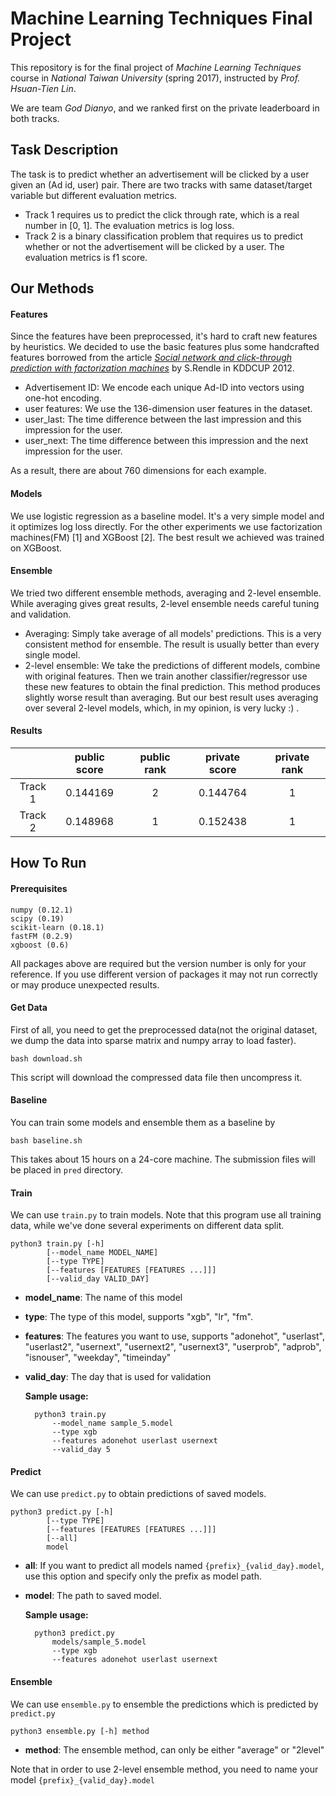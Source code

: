 # Machine Learning Techniques Final Project
This repository is for the final project of *Machine Learning Techniques* course in *National Taiwan University* (spring 2017), instructed by *Prof. Hsuan-Tien Lin*.

We are team *God Dianyo*, and we ranked first on the private leaderboard in both tracks.


Task Description
------
The task is to predict whether an advertisement will be clicked by a user given an (Ad id, user) pair. There are two tracks with same dataset/target variable but different evaluation metrics.
* Track 1 requires us to predict the click through rate, which is a real number in [0, 1]. The evaluation metrics is log loss.
* Track 2 is a binary classification problem that requires us to predict whether or not the advertisement will be clicked by a user. The evaluation metrics is f1 score.

Our Methods
------

#### Features
Since the features have been preprocessed, it's hard to craft new features by heuristics. We decided to use the basic features plus some handcrafted features borrowed from the article [*Social network and click-through prediction with factorization machines*](http://www.algo.uni-konstanz.de/members/rendle/pdf/Rendle2012-KDDCup.pdf) by S.Rendle in KDDCUP 2012.

* Advertisement ID: We encode each unique Ad-ID into vectors using one-hot encoding.
* user features: We use the 136-dimension user features in the dataset.
* user_last: The time difference between the last impression and this impression for the user.
* user_next: The time difference between this impression and the next impression for the user.

As a result, there are about 760 dimensions for each example.

#### Models
We use logistic regression as a baseline model. It's a very simple model and it optimizes log loss directly. For the other experiments we use factorization machines(FM) [1] and XGBoost [2]. The best result we achieved was trained on  XGBoost.

#### Ensemble
We tried two different ensemble methods, averaging and 2-level ensemble. While averaging gives great results, 2-level ensemble needs careful tuning and validation.
* Averaging: Simply take average of all models' predictions. This is a very consistent method for ensemble. The result is usually better than every single model.
* 2-level ensemble: We take the predictions of different models, combine with original features. Then we train another classifier/regressor use these new features to obtain the final prediction. This method produces slightly worse result than averaging. But our best result uses averaging over several 2-level models, which, in my opinion, is very lucky :) .

#### Results
|  | public score | public rank | private score | private rank |
| :---: | :---: | :---: | :---: | :---: |
| Track 1 | 0.144169 | 2 | 0.144764 | 1 |
| Track 2 | 0.148968 | 1 | 0.152438 | 1 |


How To Run
------

#### Prerequisites
    numpy (0.12.1)
    scipy (0.19)
    scikit-learn (0.18.1)
    fastFM (0.2.9)
    xgboost (0.6)

All packages above are required but the version number is only for your reference. If you use different version of packages it may not run correctly or may produce unexpected results.

#### Get Data
First of all, you need to get the preprocessed data(not the original dataset, we dump the data into sparse matrix and numpy array to load faster).

    bash download.sh

This script will download the compressed data file then uncompress it.

#### Baseline
You can train some models and ensemble them as a baseline by

    bash baseline.sh

This takes about 15 hours on a 24-core machine. The submission files will be placed in `pred` directory.

#### Train
We can use `train.py` to train models. Note that this program use all training data, while we've done several experiments on different data split.

    python3 train.py [-h]
            [--model_name MODEL_NAME]
            [--type TYPE]
            [--features [FEATURES [FEATURES ...]]]
            [--valid_day VALID_DAY]

* **model_name**: The name of this model
* **type**: The type of this model, supports "xgb", "lr", "fm".
* **features**: The features you want to use, supports "adonehot", "userlast", "userlast2", "usernext", "usernext2", "usernext3", "userprob", "adprob", "isnouser", "weekday", "timeinday"
* **valid_day**: The day that is used for validation

    **Sample usage:**

        python3 train.py
            --model_name sample_5.model
            --type xgb
            --features adonehot userlast usernext
            --valid_day 5

#### Predict
We can use `predict.py` to obtain predictions of saved models.

    python3 predict.py [-h]
            [--type TYPE]
            [--features [FEATURES [FEATURES ...]]]
            [--all]
            model

* **all**: If you want to predict all models named `{prefix}_{valid_day}.model`, use this option and specify only the prefix as model path.
* **model**: The path to saved model.

    **Sample usage:**

        python3 predict.py
            models/sample_5.model
            --type xgb
            --features adonehot userlast usernext

#### Ensemble
We can use `ensemble.py` to ensemble the predictions which is predicted by `predict.py`

    python3 ensemble.py [-h] method

* **method**: The ensemble method, can only be either "average" or "2level"

Note that in order to use 2-level ensemble method, you need to name your model `{prefix}_{valid_day}.model`
